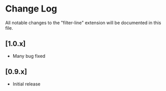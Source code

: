 # Change Log
All notable changes to the "filter-line" extension will be documented in this file.

## [1.0.x]
- Many bug fixed

## [0.9.x]
- Initial release